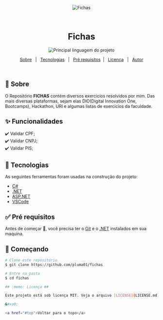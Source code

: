 <div align="center" id="top"> 
  <img src="./.github/app.gif" alt="Fichas" />

  &#xa0;

  <!-- <a href="https://fichas.netlify.com">Demo</a> -->
</div>

<h1 align="center">Fichas</h1>

<p align="center">
<img alt="Principal linguagem do projeto" src="https://docs.microsoft.com/pt-br/dotnet/csharp/">

</p>

<p align="center">
  <a href="#dart-sobre">Sobre</a> &#xa0; | &#xa0;</a> 
  <a href="#rocket-tecnologias">Tecnologias</a> &#xa0; | &#xa0;
  <a href="#white_check_mark-pré-requesitos">Pré requisitos</a>&#xa0; | &#xa0;
  <a href="#memo-licença">Licença</a> &#xa0; | &#xa0;
  <a href="https://www.linkedin.com/in/andr%C3%A9filipeprogrammer/" target="_blank">Autor</a>
</p>

<br>

## :dart: Sobre ##

O Repositório **FICHAS** contém diversos exercicíos resolvidos por mim. Das mais diversas plataformas, sejam elas DIO(Digital Innovation One, Bootcamps), Hackathon, URI e algumas listas de exercicíos da faculdade.

## :sparkles: Funcionalidades ##

:heavy_check_mark: Validar CPF;\
:heavy_check_mark: Validar CNPJ;\
:heavy_check_mark: Validar PIS;

## :rocket: Tecnologias ##

As seguintes ferramentas foram usadas na construção do projeto:

- [C#](https://docs.microsoft.com/pt-br/dotnet/csharp/)
- [.NET](https://docs.microsoft.com/pt-br/dotnet/)
- [ASP.NET](https://docs.microsoft.com/pt-br/aspnet/core/?view=aspnetcore-6.0)
- [VSCode](https://code.visualstudio.com/)

## :white_check_mark: Pré requisitos ##

Antes de começar :checkered_flag:, você precisa ter o [Git](https://git-scm.com) e o [.NET](https://docs.microsoft.com/pt-br/dotnet/) instalados em sua maquina.

## :checkered_flag: Começando ##

```bash
# Clone este repositório
$ git clone https://github.com/pluma01/fichas

# Entre na pasta
$ cd fichas

## :memo: Licença ##

Este projeto está sob licença MIT. Veja o arquivo [LICENSE](LICENSE.md) para mais detalhes.

&#xa0;

<a href="#top">Voltar para o topo</a>
